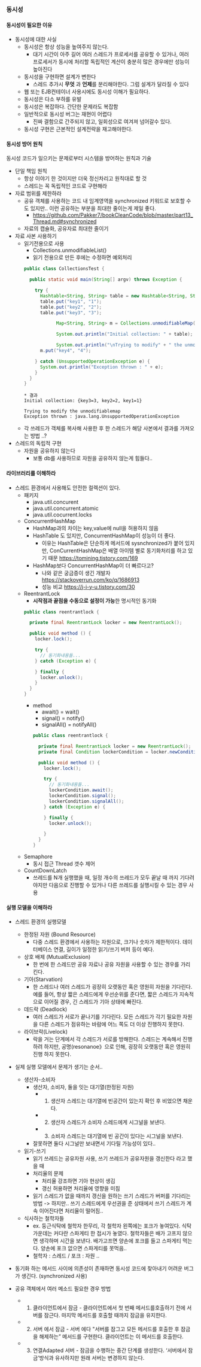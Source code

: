 ### 동시성

#### 동시성이 필요한 이유
- 동시성에 대한 사실
  - 동시성은 항상 성능을 높여주지 않는다.
    - 대기 시간이 아주 길어 여러 스레드가 프로세서를 공유할 수 있거나, 여러 프로세서가 동시에 처리할 독립적인 계산이 충분히 많은 경우에만 성능이 높아진다
  - 동시성을 구현하면 설계가 변한다 
    - 스레드 추가시 **무엇** 과 **언제**를 분리해야한다. 그럼 설계가 달라질 수 있다
  - 웹 또는 EJB컨테이너 사용시에도 동시성 이해가 필요하다.
  - 동시성은 다소 부하를 유발
  - 동시성은 복잡하다. 간단한 문제라도 복잡함
  - 일반적으로 동시성 버그는 재현이 어렵다
    - 진짜 결함으로 간주되지 않고, 일회성으로 여겨져 넘어갈수 있다.
  - 동시성 구현은 근본적인 설계전략을 재고해야한다.
  
#### 동시성 방어 원칙 
동시성 코드가 일으키는 문제로부터 시스템을 방어하는 원칙과 기술

- 단일 책임 원칙
  - 항상 이야기 한 것이지만 더욱 정신차리고 원칙대로 할 것
  - 스레드는 꼭 독립적인 코드로 구현해라
- 자료 범위를 제한하라
  - 공유 객체를 사용하는 코드 내 임계영역을 synchronized 키워드로 보호할 수도 있지만.. 이런 공유하는 부분을 최대한 줄이는게 제일 좋다.
    - https://github.com/Pakker7/bookCleanCode/blob/master/part13_Thread.md#synchronized
  - 자료의 캡슐화, 공유자료 최대한 줄이기
- 자료 사본 사용하기
  - 읽기전용으로 사용
    - Collections.unmodifiableList()
    - 읽기 전용으로 만든 후에는 수정하면 예외처리
    ```java 
    public class CollectionsTest {

      public static void main(String[] argv) throws Exception { 

        try { 
          Hashtable<String, String> table = new Hashtable<String, String>(); 
          table.put("key1", "1"); 
          table.put("key2", "2"); 
          table.put("key3", "3"); 

                Map<String, String> m = Collections.unmodifiableMap(table);  // 사용 법

                System.out.println("Initial collection: " + table); 

                System.out.println("\nTrying to modify" + " the unmodifiablemap"); 
          m.put("key4", "4"); 

        } catch (UnsupportedOperationException e) { 
          System.out.println("Exception thrown : " + e); 
        } 
      } 
    }
    ```
    ```
    * 결과
    Initial collection: {key3=3, key2=2, key1=1}
    
    Trying to modify the unmodifiablemap
    Exception thrown : java.lang.UnsupportedOperationException
    ```
  - 각 쓰레드가 객체를 복사해 사용한 후 한 스레드가 해당 사본에서 결과를 가져오는 방법 ..?
- 스레드의 독립적 구현
  - 자원을 공유하지 않는다
    - 보통 db를 사용하므로 자원을 공유하지 않는게 힘들다..

#### 라이브러리를 이해하라
- 스레드 환경에서 사용해도 안전한 컬렉션이 있다.
  - 패키지
    - java.util.concurent
    - java.util.concurrent.atomic
    - java.util.cocurrent.locks
  - ConcurrentHashMap
    - HashMap과의 차이는 key,value에 null을 허용하지 않음
    - HashTable 도 있지만, ConcurrentHashMap이 성능이 더 좋다. 
      - 이유는 HashTable은 단순하게 메서드에 sysnchronized가 붙어 있지만, 
        ConCurrentHashMap은 배열 아이템 별로 동기화처리를 하고 있기 때문 https://tomining.tistory.com/169
    - HashMap보다 ConcurrentHashMap이 더 빠르다고? 
      - 나와 같은 궁금증이 생긴 개발자 https://stackoverrun.com/ko/q/1686913
      - 성능 비교 https://j-i-y-u.tistory.com/30
  - ReentrantLock
    - **시작점과 끝점을 수동으로 설정이 가능**한 명시적인 동기화
    ```java
    public class reentrantlock {

      private final ReentrantLock locker = new ReentrantLock(); 

      public void method () { 
        locker.lock();

        try { 
          // 동기화내용들... 
        } catch (Exception e) { 

        } finally { 
          locker.unlock(); 
        }
      }
    }    
    ```
    - method
      - await() = wait()
      - signal() = notify()
      - signalAll() = notifyAll()
      ```java
      public class reentrantlock {

        private final ReentrantLock locker = new ReentrantLock(); 
        private final Condition lockerCondition = locker.newCondition();

        public void method () { 
          locker.lock();

          try { 
            // 동기화내용들... 
            lockerCondition.await();
            lockerCondition.signal();
            lockerCondition.signalAll();
          } catch (Exception e) { 

          } finally { 
            locker.unlock(); 

          }
        }
      }
      ```
  - Semaphore
    - 동시 접근 Thread 갯수 제어
  - CountDownLatch
    -  쓰레드를 N개 실행했을 때, 일정 개수의 쓰레드가 모두 끝날 때 까지 기다려야지만 다음으로 진행할 수 있거나 다른 쓰레드를 실행시킬 수 있는 경우 사용

#### 실행 모델을 이해하라
- 스레드 환경의 실행모델
  - 한정된 자원 (Bound Resource)
    - 다중 스레드 환경에서 사용하는 자원으로, 크기나 숫자가 제한적이다. 데이터베이스 연결, 길이가 일정한 읽기/쓰기 버퍼 등이 예다.
  - 상호 배제 (MutualExclusion)
    - 한 번에 한 스레드만 공유 자료나 공유 자원을 사용할 수 있는 경우를 가리킨다.
  - 기아(Starvation) 
    - 한 스레드나 여러 스레드가 굉장히 오랫동안 혹은 영원히 자원을 기다린다. 예를 들어, 항상 짧은 스레드에게 우선순위를 준다면, 짧은 스레드가 지속적
으로 이어질 경우, 긴 스레드가 기아 상태에 빠진다.
  - 데드락 (Deadlock) 
    - 여러 스레드가 서로가 끝나기를 기다린다. 모든 스레드가 각기 필요한 자원을 다른 스레드가 점유하는 바람에 어느 쪽도 더 이상 진행하지 못한다.
  - 라이브락(Livelock) 
    - 락을 거는 단계에서 각 스레드가 서로를 방해한다. 스레드는 계속해서 진행하려 하지만, 공명(resonanoe》으로 인해, 굉장히 오랫동안 혹은 영원히 진행
하지 못한다.

- 실제 실행 모델에서 문제가 생기는 순서.. 
  - 생산자-소비자
    - 생산자, 소비자, 둘을 잇는 대기열(한정된 자원)
      - 1. 생산자 스레드는 대기열에 빈공간이 있는지 확인 후 비었으면 채운다.
      - 2. 생산자 스레드가 소비자 스레드에게 시그널을 보낸다.
      - 3. 소비자 스레드는 대기열에 빈 공간이 있다는 시그널을 보낸다.
    - 잘못하면 둘다 시그널만 보내면서 기다릴 가능성이 있다..
  - 읽기-쓰기
    - 읽기 쓰레드는 공유자원 사용, 쓰기 쓰레드가 공유자원을 갱신한다 라고 했을 때
    - 처리율의 문제
      - 처리율 강조하면 기아 현상이 생김
      - 갱신 허용하면 처리율에 영향을 미침
    - 읽기 스레드가 없을 때까지 갱신을 원하는 쓰기 스레드가 버퍼를 기다리는 방법 -> 하지만.. 쓰기 스레드에게 우선권을 준 상태에서 쓰기 스레드가 계속 이어진다면 처리율이 떨어짐..
  - 식사하는 철학자들
    - ex. 둥근식탁에 철학자 한무리, 각 철학자 왼쪽에는 포크가 놓여있다. 식탁 가운데는 커다란 스파게티 한 접시가 놓였다. 철학자들은 배가 고프지 않으면 생각하며 시간을 보낸다. 배가고프면 양손에 포크를 들고 스파게티 먹는다. 양손에 포크 없으면 스파게티를 못먹음..
    - 철학자 : 스레드 / 포크 : 자원 ..
 
- 동기화 하는 메서드 사이에 의존성이 존재하면 동시성 코드에 찾아내기 어려운 버그가 생긴다. (synchronized 사용)

- 공유 객체에서 여러 메소드 필요한 경우 방법
  - 1. 클라이언트에서 잠금 - 클라이언트에서 첫 번째 메서드를호출하기 전에 서버를 잠근다. 마지막 메서드를 호출할 때까지 잠금을 유지한다.
  - 2. 서버 에서 잠금 - 서버 에다 "서버를 잠그고 모든 메서드를 호출한 후 잠금을 해제하는” 메서드를 구현한다. 클라이언트는 이 메서드를 호출한다.
  - 3. 연결Adapted 서버 - 잠금을 수행하는 중간 단계를 생성한다. ‘서버에서 잠금’방식과 유사하지만 원래 서버는 변경하지 않는다.

